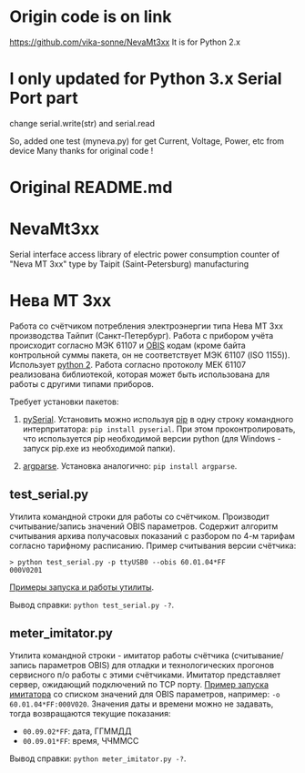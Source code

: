# Origin code is on link
https://github.com/vika-sonne/NevaMt3xx
It is for Python 2.x

# I only updated for Python 3.x Serial Port part 
change serial.write(str)  and serial.read

So, added one test (myneva.py) for get Current, Voltage, Power, etc from device
Many thanks for original code !

# Original README.md

# NevaMt3xx
Serial interface access library of electric power consumption counter of "Neva MT 3xx" type by Taipit (Saint-Petersburg) manufacturing

# Нева МТ 3xx
Работа со счётчиком потребления электроэнергии типа Нева МТ 3xx производства Тайпит (Санкт-Петербург). Работа с прибором учёта происходит согласно МЭК 61107 и [OBIS](http://www.dlms.com/documentation/listofstandardobiscodesandmaintenanceproces/index.html) кодам (кроме байта контрольной суммы пакета, он не соответствует МЭК 61107 (ISO 1155)). Использует [python 2](https://www.python.org/downloads/). Работа согласно протоколу МЕК 61107 реализована библиотекой, которая может быть использована для работы с другими типами приборов.

Требует установки пакетов:
1. [pySerial](https://pypi.org/project/pyserial/).
Установить можно используя [pip](https://pypi.org/project/pip/) в одну строку командного интерпритатора: `pip install pyserial`. При этом проконтролировать, что используется pip необходимой версии python (для Windows - запуск pip.exe из необходимой папки).

2. [argparse](https://pypi.org/project/argparse/).
Установка аналогично: `pip install argparse`.

## test_serial.py
Утилита командной строки для работы со счётчиком. Производит считывание/запись значений OBIS параметров. Содержит алгоритм считывания архива получасовых показаний с разбором по 4-м тарифам согласно тарифному расписанию.
Пример считывания версии счётчика:
```
> python test_serial.py -p ttyUSB0 --obis 60.01.04*FF
000V0201
```
[Примеры запуска и работы утилиты](test_serial.log).

Вывод справки: `python test_serial.py -?`.

## meter_imitator.py
Утилита командной строки - имитатор работы счётчика (считывание/запись параметров OBIS) для отладки и технологических прогонов сервисного п/о работы с этими счётчиками. Имитатор представляет сервер, ожидающий подключений по TCP порту. [Пример запуска имитатора](meter_imitator.sh) со списком значений для OBIS параметров, например: `-o 60.01.04*FF:000V020`. Значения даты и времени можно не задавать, тогда возвращаются текущие показания:
- `00.09.02*FF`: дата, ГГММДД
- `00.09.01*FF`: время, ЧЧММСС

Вывод справки: `python meter_imitator.py -?`.
